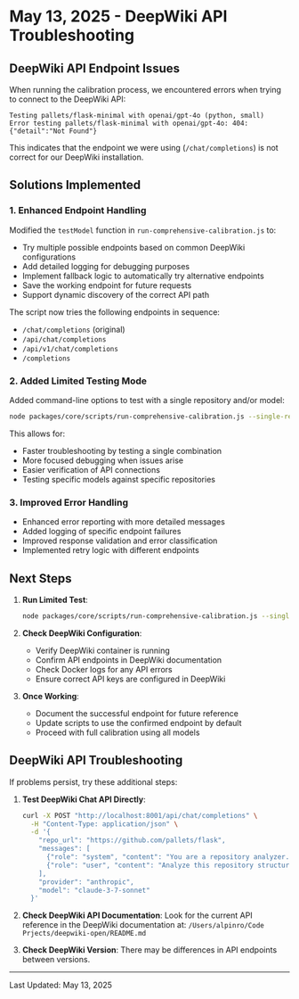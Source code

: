 # May 13, 2025 - DeepWiki API Troubleshooting

## DeepWiki API Endpoint Issues

When running the calibration process, we encountered errors when trying to connect to the DeepWiki API:

```
Testing pallets/flask-minimal with openai/gpt-4o (python, small)
Error testing pallets/flask-minimal with openai/gpt-4o: 404: {"detail":"Not Found"}
```

This indicates that the endpoint we were using (`/chat/completions`) is not correct for our DeepWiki installation.

## Solutions Implemented

### 1. Enhanced Endpoint Handling

Modified the `testModel` function in `run-comprehensive-calibration.js` to:

- Try multiple possible endpoints based on common DeepWiki configurations
- Add detailed logging for debugging purposes
- Implement fallback logic to automatically try alternative endpoints
- Save the working endpoint for future requests
- Support dynamic discovery of the correct API path

The script now tries the following endpoints in sequence:
- `/chat/completions` (original)
- `/api/chat/completions`
- `/api/v1/chat/completions`
- `/completions`

### 2. Added Limited Testing Mode

Added command-line options to test with a single repository and/or model:

```bash
node packages/core/scripts/run-comprehensive-calibration.js --single-repo="pallets/flask" --single-model="anthropic/claude-3-7-sonnet"
```

This allows for:
- Faster troubleshooting by testing a single combination
- More focused debugging when issues arise
- Easier verification of API connections
- Testing specific models against specific repositories

### 3. Improved Error Handling

- Enhanced error reporting with more detailed messages
- Added logging of specific endpoint failures
- Improved response validation and error classification
- Implemented retry logic with different endpoints

## Next Steps

1. **Run Limited Test**:
   ```bash
   node packages/core/scripts/run-comprehensive-calibration.js --single-repo="pallets/flask" --single-model="anthropic/claude-3-7-sonnet"
   ```

2. **Check DeepWiki Configuration**:
   - Verify DeepWiki container is running
   - Confirm API endpoints in DeepWiki documentation
   - Check Docker logs for any API errors
   - Ensure correct API keys are configured in DeepWiki

3. **Once Working**:
   - Document the successful endpoint for future reference 
   - Update scripts to use the confirmed endpoint by default
   - Proceed with full calibration using all models

## DeepWiki API Troubleshooting

If problems persist, try these additional steps:

1. **Test DeepWiki Chat API Directly**:
   ```bash
   curl -X POST "http://localhost:8001/api/chat/completions" \
     -H "Content-Type: application/json" \
     -d '{
       "repo_url": "https://github.com/pallets/flask",
       "messages": [
         {"role": "system", "content": "You are a repository analyzer."},
         {"role": "user", "content": "Analyze this repository structure."}
       ],
       "provider": "anthropic",
       "model": "claude-3-7-sonnet"
     }'
   ```

2. **Check DeepWiki API Documentation**:
   Look for the current API reference in the DeepWiki documentation at:
   `/Users/alpinro/Code Prjects/deepwiki-open/README.md`

3. **Check DeepWiki Version**:
   There may be differences in API endpoints between versions.

---

Last Updated: May 13, 2025
